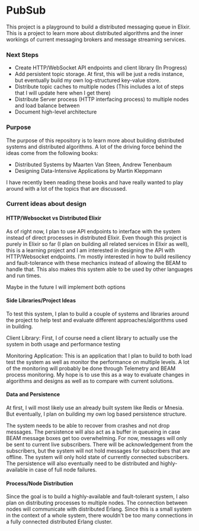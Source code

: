 # PubSub

This project is a playground to build a distributed messaging queue in Elixir. 
This is a project to learn more about distributed algorithms and the inner workings of current messaging brokers and message streaming services.


### Next Steps

- Create HTTP/WebSocket API endpoints and client library (In Progress)
- Add persistent topic storage. At first, this will be just a redis instance, but eventually build my own log-structured key-value store.
- Distribute topic caches to multiple nodes (This includes a lot of steps that I will update here when I get there)
- Distribute Server process (HTTP interfacing process) to multiple nodes and load balance between
- Document high-level architecture

### Purpose

The purpose of this repository is to learn more about building distributed systems and distributed algorithms. 
A lot of the driving force behind the ideas come from the following books:
- Distributed Systems by Maarten Van Steen, Andrew Tenenbaum
- Designing Data-Intensive Applications by Martin Kleppmann

I have recently been reading these books and have really wanted to play around with a lot of the topics that are discussed.

### Current ideas about design

#### HTTP/Websocket vs Distributed Elixir

As of right now, I plan to use API endpoints to interface with the system instead of direct processes in distributed Elixir.
Even though this project is purely in Elixir so far (I plan on building all related services in Elixir as well), this is a learning project and I am interested in designing the API with HTTP/Websocket endpoints. 
I'm mostly interested in how to build resiliency and fault-tolerance with these mechanics instead of allowing the BEAM to handle that.
This also makes this system able to be used by other languages and run times.  

Maybe in the future I will implement both options

#### Side Libraries/Project Ideas

To test this system, I plan to build a couple of systems and libraries around the project to help test and evaluate different approaches/algorithms used in building.

Client Library:
First, I of course need a client library to actually use the system in both usage and performance testing

Monitoring Application:
This is an application that I plan to build to both load test the system as well as monitor the performance on multiple levels.
A lot of the monitoring will probably be done through Telemetry and BEAM process monitoring. 
My hope is to use this as a way to evaluate changes in algorithms and designs as well as to compare with current solutions. 

#### Data and Persistence

At first, I will most likely use an already built system like Redis or Mnesia.
But eventually, I plan on building my own log based persistence structure. 

The system needs to be able to recover from crashes and not drop messages. The persistence will also act as a buffer in queueing in case BEAM message boxes get too overwhelming. 
For now, messages will only be sent to current live subscribers. There will be acknowledgement from the subscribers, but the system will not hold messages for subscribers that are offline. The system will only hold state of currently connected subscribers.
The persistence will also eventually need to be distributed and highly-available in case of full node failures. 

#### Process/Node Distribution

Since the goal is to build a highly-available and fault-tolerant system, I also plan on distributing processes to multiple nodes.
The connection between nodes will communicate with distributed Erlang.
Since this is a small system in the context of a whole system, there wouldn't be too many connections in a fully connected distributed Erlang cluster.